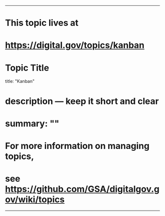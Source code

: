 
---
# This topic lives at
# https://digital.gov/topics/kanban

# Topic Title
title: "Kanban"

# description — keep it short and clear
# summary: ""


# For more information on managing topics,
# see https://github.com/GSA/digitalgov.gov/wiki/topics
---